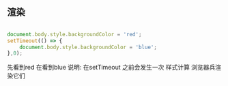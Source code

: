 ## 渲染
```js

document.body.style.backgroundColor = 'red';
setTimeout(() => {
	document.body.style.backgroundColor = 'blue';
},0);
```
先看到red 
在看到blue
说明: 在setTimeout 之前会发生一次 样式计算 浏览器兵渲染它们